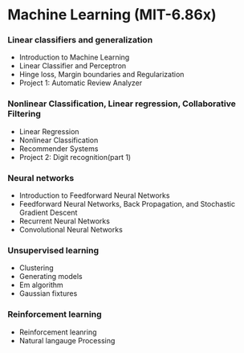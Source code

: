 # Machine Learning (MIT-6.86x)



<h3>Linear classifiers and generalization
</h3>

<ul>
  <li>Introduction to Machine Learning</li>
  <li>Linear Classifier and Perceptron</li>
  <li>Hinge loss, Margin boundaries and Regularization</li>
  <li>Project 1: Automatic Review Analyzer</li>
</ul>  


<h3>Nonlinear Classification, Linear regression, Collaborative Filtering
</h3>

<ul>
  <li>Linear Regression</li>
  <li>Nonlinear Classification</li>
  <li>Recommender Systems</li>
  <li>Project 2: Digit recognition(part 1)</li>
</ul>

<h3>Neural networks</h3>
<ul>
  <li>Introduction to Feedforward Neural Networks</li>
  <li>Feedforward Neural Networks, Back Propagation, and Stochastic Gradient Descent</li>
  <li>Recurrent Neural Networks</li>
  <li>Convolutional Neural Networks</li>
 </ul>
 <h3>Unsupervised learning</h3>
 <ul>
  <li>Clustering</li>
  <li>Generating models</li>
  <li>Em algorithm</li>
  <li>Gaussian fixtures</li>
  </ul>
  <h3> Reinforcement learning</h3>
  <ul>
  <li>Reinforcement leanring</li>
  <li>Natural langauge Processing</li>
 </ul>
    
